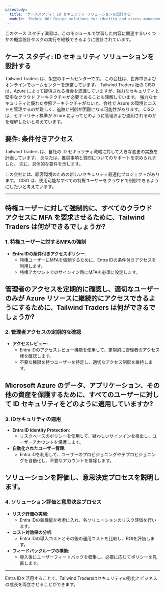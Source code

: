 ```yaml
---
casestudy:
  title: 'ケーススタディ: ID セキュリティ ソリューションを設計する'
  module: 'Module 06: Design solutions for identity and access management'
---
```

このケース スタディ演習は、このモジュールで学習した内容に関連するいくつかの概念設計タスクの実行を経験できるように設計されています。

## ケース スタディ: ID セキュリティ ソリューションを設計する

Tailwind Traders は、架空のホームセンターです。 この会社は、世界中およびオンラインでホームセンターを運営しています。 Tailwind Traders 社の CISO は、Azure によって提供される機会を認識していますが、強力なセキュリティと堅牢なクラウド アーキテクチャが必要であることも理解しています。 強力なセキュリティと優れた参照アーキテクチャがないと、会社で Azure の環境とコストを管理するのが難しく、追跡と制御が困難になる可能性があります。 CISO は、セキュリティ標準が Azure によってどのように管理および適用されるのかを理解したいと考えています。

## 要件: 条件付きアクセス

Tailwind Traders は、自社の ID セキュリティ戦略に対して大きな変更の実施を計画しています。 あなたは、推奨事項と質問についてのサポートを求められました。 次に、具体的な要件を示します。

この会社には、顧客環境のための新しいセキュリティ最適化プロジェクトがあります。 CISO は、使用可能なすべての特権ユーザーをクラウドで制御できるようにしたいと考えています。

---

## 特権ユーザーに対して強制的に、すべてのクラウド アクセスに MFA を要求させるために、Tailwind Traders は何ができるでしょうか?

### 1. 特権ユーザーに対するMFAの強制  
- **Entra IDの条件付きアクセスポリシー**:  
  - 特権ユーザーにMFAを強制するために、Entra IDの条件付きアクセスを利用します。  
  - 特権アカウントでのサインイン時にMFAを必須に設定します。  

## 管理者のアクセスを定期的に確認し、適切なユーザーのみが Azure リソースに継続的にアクセスできるようにするために、Tailwind Traders は何ができるでしょうか?

### 2. 管理者アクセスの定期的な確認  
- **アクセスレビュー**:  
  - Entra IDのアクセスレビュー機能を使用して、定期的に管理者のアクセス権を確認します。  
  - 不要な権限を持つユーザーを特定し、適切なアクセス制御を維持します。  

## Microsoft Azure のデータ、アプリケーション、その他の資産を保護するために、すべてのユーザーに対して ID セキュリティをどのように適用していますか?

### 3. IDセキュリティの適用  
- **Entra ID Identity Protection**:  
  - リスクベースのポリシーを使用して、疑わしいサインインを検出し、ユーザーアカウントを保護します。  
- **自動化されたユーザー管理**:  
  - Entra IDを利用して、ユーザーのプロビジョニングやデプロビジョニングを自動化し、不要なアカウントを排除します。  

## ソリューションを評価し、意思決定プロセスを説明します。

### 4. ソリューション評価と意思決定プロセス  
- **リスク評価の実施**:  
  - Entra IDの新機能を考慮に入れ、各ソリューションのリスク評価を行います。  
- **コスト対効果の分析**:  
  - Entra IDの導入コストとその後の運用コストを比較し、ROIを評価します。  
- **フィードバックループの構築**:  
  - 導入後にユーザーフィードバックを収集し、必要に応じてポリシーを見直します。  
  
---  
  
Entra IDを活用することで、Tailwind Tradersはセキュリティの強化とビジネスの成長を両立させることができます。  
